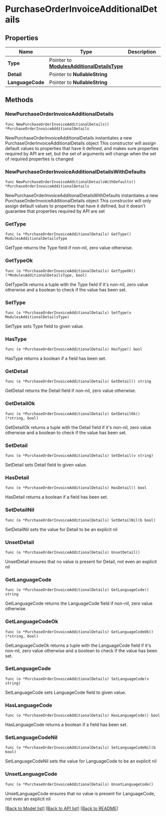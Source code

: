 # PurchaseOrderInvoiceAdditionalDetails

## Properties

Name | Type | Description | Notes
------------ | ------------- | ------------- | -------------
**Type** | Pointer to [**ModulesAdditionalDetailsType**](ModulesAdditionalDetailsType.md) |  | [optional] 
**Detail** | Pointer to **NullableString** |  | [optional] 
**LanguageCode** | Pointer to **NullableString** |  | [optional] 

## Methods

### NewPurchaseOrderInvoiceAdditionalDetails

`func NewPurchaseOrderInvoiceAdditionalDetails() *PurchaseOrderInvoiceAdditionalDetails`

NewPurchaseOrderInvoiceAdditionalDetails instantiates a new PurchaseOrderInvoiceAdditionalDetails object
This constructor will assign default values to properties that have it defined,
and makes sure properties required by API are set, but the set of arguments
will change when the set of required properties is changed

### NewPurchaseOrderInvoiceAdditionalDetailsWithDefaults

`func NewPurchaseOrderInvoiceAdditionalDetailsWithDefaults() *PurchaseOrderInvoiceAdditionalDetails`

NewPurchaseOrderInvoiceAdditionalDetailsWithDefaults instantiates a new PurchaseOrderInvoiceAdditionalDetails object
This constructor will only assign default values to properties that have it defined,
but it doesn't guarantee that properties required by API are set

### GetType

`func (o *PurchaseOrderInvoiceAdditionalDetails) GetType() ModulesAdditionalDetailsType`

GetType returns the Type field if non-nil, zero value otherwise.

### GetTypeOk

`func (o *PurchaseOrderInvoiceAdditionalDetails) GetTypeOk() (*ModulesAdditionalDetailsType, bool)`

GetTypeOk returns a tuple with the Type field if it's non-nil, zero value otherwise
and a boolean to check if the value has been set.

### SetType

`func (o *PurchaseOrderInvoiceAdditionalDetails) SetType(v ModulesAdditionalDetailsType)`

SetType sets Type field to given value.

### HasType

`func (o *PurchaseOrderInvoiceAdditionalDetails) HasType() bool`

HasType returns a boolean if a field has been set.

### GetDetail

`func (o *PurchaseOrderInvoiceAdditionalDetails) GetDetail() string`

GetDetail returns the Detail field if non-nil, zero value otherwise.

### GetDetailOk

`func (o *PurchaseOrderInvoiceAdditionalDetails) GetDetailOk() (*string, bool)`

GetDetailOk returns a tuple with the Detail field if it's non-nil, zero value otherwise
and a boolean to check if the value has been set.

### SetDetail

`func (o *PurchaseOrderInvoiceAdditionalDetails) SetDetail(v string)`

SetDetail sets Detail field to given value.

### HasDetail

`func (o *PurchaseOrderInvoiceAdditionalDetails) HasDetail() bool`

HasDetail returns a boolean if a field has been set.

### SetDetailNil

`func (o *PurchaseOrderInvoiceAdditionalDetails) SetDetailNil(b bool)`

 SetDetailNil sets the value for Detail to be an explicit nil

### UnsetDetail
`func (o *PurchaseOrderInvoiceAdditionalDetails) UnsetDetail()`

UnsetDetail ensures that no value is present for Detail, not even an explicit nil
### GetLanguageCode

`func (o *PurchaseOrderInvoiceAdditionalDetails) GetLanguageCode() string`

GetLanguageCode returns the LanguageCode field if non-nil, zero value otherwise.

### GetLanguageCodeOk

`func (o *PurchaseOrderInvoiceAdditionalDetails) GetLanguageCodeOk() (*string, bool)`

GetLanguageCodeOk returns a tuple with the LanguageCode field if it's non-nil, zero value otherwise
and a boolean to check if the value has been set.

### SetLanguageCode

`func (o *PurchaseOrderInvoiceAdditionalDetails) SetLanguageCode(v string)`

SetLanguageCode sets LanguageCode field to given value.

### HasLanguageCode

`func (o *PurchaseOrderInvoiceAdditionalDetails) HasLanguageCode() bool`

HasLanguageCode returns a boolean if a field has been set.

### SetLanguageCodeNil

`func (o *PurchaseOrderInvoiceAdditionalDetails) SetLanguageCodeNil(b bool)`

 SetLanguageCodeNil sets the value for LanguageCode to be an explicit nil

### UnsetLanguageCode
`func (o *PurchaseOrderInvoiceAdditionalDetails) UnsetLanguageCode()`

UnsetLanguageCode ensures that no value is present for LanguageCode, not even an explicit nil

[[Back to Model list]](../README.md#documentation-for-models) [[Back to API list]](../README.md#documentation-for-api-endpoints) [[Back to README]](../README.md)


